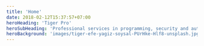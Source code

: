 ```yaml
---
title: 'Home'
date: 2018-02-12T15:37:57+07:00
heroHeading: 'Tiger Pro'
heroSubHeading: 'Professional services in programming, security and automation.'
heroBackground: 'images/tiger-efe-yagiz-soysal-PUrHke-Hlf8-unsplash.jpg'
---
```

